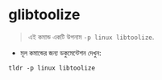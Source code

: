 # glibtoolize

> এই কমান্ড একটি উপনাম `-p linux libtoolize`.

- মূল কমান্ডের জন্য ডকুমেন্টেশন দেখুন:

`tldr -p linux libtoolize`
